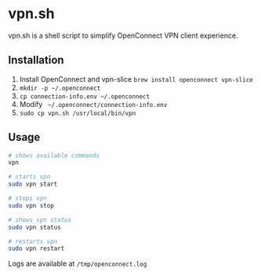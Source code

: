 # vpn.sh

vpn.sh is a shell script to simplify OpenConnect VPN client experience.

## Installation

1. Install OpenConnect and vpn-slice `brew install openconnect vpn-slice`
2. `mkdir -p ~/.openconnect`
3. `cp connection-info.env ~/.openconnect`
4. Modify ` ~/.openconnect/connection-info.env`
5. `sudo cp vpn.sh /usr/local/bin/vpn`

## Usage

```bash
# shows available commands
vpn

# starts vpn
sudo vpn start

# stops vpn
sudo vpn stop

# shows vpn status
sudo vpn status

# restarts vpn
sudo vpn restart
```

Logs are available at `/tmp/openconnect.log`